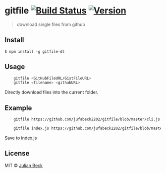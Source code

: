 # gitfile [![Build Status](https://travis-ci.com/jufabeck2202/gitfile.svg?token=1Za7rzts3zF37XsfSaDq&branch=master)](https://travis-ci.com/jufabeck2202/gitfile) [![Version](https://img.shields.io/npm/v/gitfile-dl.svg)](https://www.npmjs.com/package/gitfile-dl)


> download single files from github 


## Install

```
$ npm install -g gitfile-dl
```


## Usage
```bash
    gitfile <GitHubFileURL/GistFileURL>
    gitfile <filename> <githubURL>
```
Directly download files into the current folder.

## Example

```bash
    gitfile https://github.com/jufabeck2202/gitfile/blob/master/cli.js
```
```bash
    gitfile index.js https://github.com/jufabeck2202/gitfile/blob/master/cli.js
```
Save to index.js
## License

MIT © [Julian Beck](https://github.com/jufabeck2202)